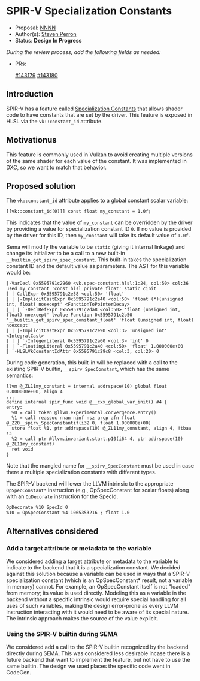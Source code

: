 <!-- {% raw %} -->

# SPIR-V Specialization Constants

*   Proposal: [NNNN](NNNN-vk-const-id.md)
*   Author(s): [Steven Perron](https://github.com/s-perron)
*   Status: **Design In Progress**

*During the review process, add the following fields as needed:*

*   PRs:

    [#143179](https://github.com/llvm/llvm-project/pull/143179)
    [#143180](https://github.com/llvm/llvm-project/pull/143180)

## Introduction

SPIR-V has a feature called
[Specialization Constants](https://registry.khronos.org/SPIR-V/specs/unified1/SPIRV.html#_specialization_2)
that allows shader code to have constants that are set by the driver. This
feature is exposed in HLSL via the `vk::constant_id` attribute.

## Motivationus

This feature is commonly used in Vulkan to avoid creating multiple versions of
the same shader for each value of the constant. It was implemented in DXC, so we
want to match that behavior.

## Proposed solution

The `vk::constant_id` attribute applies to a global constant scalar variable:

```
[[vk::constant_id(0)]] const float my_constant = 1.0f;
```

This indicates that the value of `my_constant` can be overridden by the driver
by providing a value for specialization constant ID `0`. If no value is provided
by the driver for this ID, then `my_constant` will take its default value of
`1.0f`.

Sema will modify the variable to be `static` (giving it internal linkage) and
change its initializer to be a call to a new built-in
`__builtin_get_spirv_spec_constant`. This built-in takes the specialization
constant ID and the default value as parameters. The AST for this variable would
be:

```
|-VarDecl 0x5595791c2960 <vk.spec-constant.hlsl:1:24, col:50> col:36 used my_constant 'const hlsl_private float' static cinit
| |-CallExpr 0x5595791c2e58 <col:50> 'float'
| | |-ImplicitCastExpr 0x5595791c2e40 <col:50> 'float (*)(unsigned int, float) noexcept' <FunctionToPointerDecay>
| | | `-DeclRefExpr 0x5595791c2da8 <col:50> 'float (unsigned int, float) noexcept' lvalue Function 0x5595791c2b50 '__builtin_get_spirv_spec_constant_float' 'float (unsigned int, float) noexcept'
| | |-ImplicitCastExpr 0x5595791c2e90 <col:3> 'unsigned int' <IntegralCast>
| | | `-IntegerLiteral 0x5595791c2a60 <col:3> 'int' 0
| | `-FloatingLiteral 0x5595791c2a40 <col:50> 'float' 1.000000e+00
| `-HLSLVkConstantIdAttr 0x5595791c29c8 <col:3, col:20> 0
```

During code generation, this built-in will be replaced with a call to the
existing SPIR-V builtin, `__spirv_SpecConstant`, which has the same semantics:

```
llvm @_ZL11my_constant = internal addrspace(10) global float 0.000000e+00, align 4
...
define internal spir_func void @__cxx_global_var_init() #4 {
entry:
  %0 = call token @llvm.experimental.convergence.entry()
  %1 = call reassoc nnan ninf nsz arcp afn float @_Z20__spirv_SpecConstantif(i32 0, float 1.000000e+00)
  store float %1, ptr addrspace(10) @_ZL11my_constant, align 4, !tbaa !3
  %2 = call ptr @llvm.invariant.start.p10(i64 4, ptr addrspace(10) @_ZL11my_constant)
  ret void
}
```

Note that the mangled name for `__spirv_SpecConstant` must be used in case there
a multiple specialization constants with different types.

The SPIR-V backend will lower the LLVM intrinsic to the appropriate
`OpSpecConstant*` instruction (e.g., OpSpecConstant for scalar floats) along
with an `OpDecorate` instruction for the SpecId.

```
OpDecorate %10 SpecId 0
%10 = OpSpecConstant %4 1065353216 ; float 1.0
```

## Alternatives considered

### Add a target attribute or metadata to the variable

We considered adding a target attribute or metadata to the variable to indicate
to the backend that it is a specialization constant. We decided against this
solution because a variable can be used in ways that a SPIR-V specialization
constant (which is an OpSpecConstant* result, not a variable in memory) cannot.
For example, an OpSpecConstant itself is not "loaded" from memory; its value is
used directly. Modeling this as a variable in the backend without a specific
intrinsic would require special handling for all uses of such variables, making
the design error-prone as every LLVM instruction interacting with it would need
to be aware of its special nature. The intrinsic approach makes the source of
the value explicit.

### Using the SPIR-V builtin during SEMA

We considered add a call to the SPIR-V builtin recognized by the backend
directly during SEMA. This was considered less desirable incase there is a
future backend that want to implement the feature, but not have to use the same
builtin. The design we used places the specific code went in CodeGen.

<!-- {% endraw %} -->
